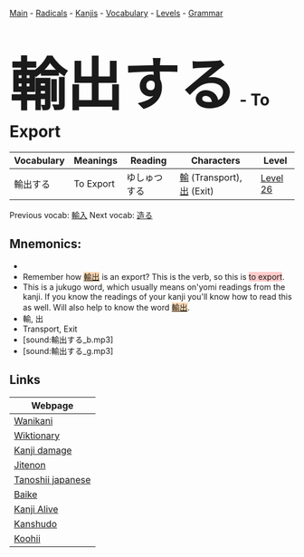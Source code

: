 <style> bigfont {font-size: 100px}</style>
[Main](../README.md) -
[Radicals](../radicals.md) -
[Kanjis](../kanjis.md) -
[Vocabulary](../vocabulary.md) -
[Levels](../levels.md) -
[Grammar](../grammar.md)
# <bigfont> 輸出する</bigfont> - To Export 

| Vocabulary | Meanings | Reading | Characters | Level |
| --- | --- | --- | --- | --- |
| 輸出する | To Export | ゆしゅつする |  [輸](../kanjis/輸.md) (Transport), [出](../kanjis/出.md) (Exit) | [Level 26](../levels/wk_level26.md) |

Previous vocab: [輸入](輸入.md) Next vocab: [造る](造る.md) 

## Mnemonics:

* 
* Remember how <span style="background-color:#fed8b1"> [輸出](https://jisho.org/search/輸出)</span> is an export? This is the verb, so this is <span style="background-color:#ffcccb"> to export</span>.
* This is a jukugo word, which usually means on'yomi readings from the kanji. If you know the readings of your kanji you'll know how to read this as well. Will also help to know the word <span style="background-color:#fed8b1"> [輸出](https://jisho.org/search/輸出)</span>.
* 輸, 出
* Transport, Exit
* [sound:輸出する_b.mp3]
* [sound:輸出する_g.mp3]


## Links 

| Webpage |
| --- |
| [Wanikani          ](https://www.wanikani.com/kanji/輸出する) |
| [Wiktionary        ](https://en.wiktionary.org/wiki/輸出する) |
| [Kanji damage      ](http://www.kanjidamage.com/kanji/search?utf8=✓&q=輸出する) |
| [Jitenon           ](https://jitenon.com/kanji/輸出する) |
| [Tanoshii japanese ](https://www.tanoshiijapanese.com/dictionary/kanji.cfm?k=輸出する) |
| [Baike             ](https://baike.baidu.com/item/輸出する) |
| [Kanji Alive       ](https://app.kanjialive.com/輸出する) |
| [Kanshudo          ](https://www.kanshudo.com/searchmn?q=輸出する) |
| [Koohii            ](https://kanji.koohii.com/study/kanji/輸出する) |
